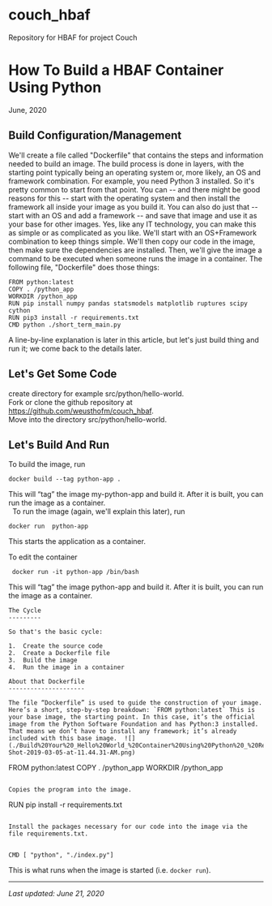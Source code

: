 # couch_hbaf
 Repository for HBAF for project Couch

How To Build a HBAF Container Using Python
===============================================
June, 2020

Build Configuration/Management
------------------------------

We'll create a file called "Dockerfile" that contains the steps and information needed to build an image. The build process is done in layers, with the starting point typically being an operating system or, more likely, an OS and framework combination. For example, you need Python 3 installed. So it's pretty common to start from that point. You can -- and there might be good reasons for this -- start with the operating system and then install the framework all inside your image as you build it. You can also do just that -- start with an OS and add a framework -- and save that image and use it as your base for other images. Yes, like any IT technology, you can make this as simple or as complicated as you like. We'll start with an OS+Framework combination to keep things simple. We'll then copy our code in the image, then make sure the dependencies are installed. Then, we'll give the image a command to be executed when someone runs the image in a container. The following file, "Dockerfile" does those things:

```
FROM python:latest
COPY . /python_app
WORKDIR /python_app
RUN pip install numpy pandas statsmodels matplotlib ruptures scipy cython
RUN pip3 install -r requirements.txt
CMD python ./short_term_main.py 
```


A line-by-line explanation is later in this article, but let's just build thing and run it; we come back to the details later.

Let's Get Some Code
-------------------
create directory for example src/python/hello-world.  
Fork or clone the github repository at https://github.com/weusthofm/couch_hbaf.  
Move into the directory src/python/hello-world.  

Let's Build And Run
-------------------
To build the image, run  
```
docker build --tag python-app .
```
This will “tag” the image my-python-app and build it. After it is built, you can run the image as a container.  
 
To run the image (again, we'll explain this later), run    

```
docker run  python-app
```
This starts the application as a container.   

To edit the container

```
 docker run -it python-app /bin/bash
 ```
 
This will “tag” the image python-app and build it. After it is built, you can run the image as a container.  



```
The Cycle
---------

So that's the basic cycle:

1.  Create the source code
2.  Create a Dockerfile file
3.  Build the image
4.  Run the image in a container

About that Dockerfile
---------------------

The file “Dockerfile” is used to guide the construction of your image. Here’s a short, step-by-step breakdown: `FROM python:latest` This is your base image, the starting point. In this case, it’s the official image from the Python Software Foundation and has Python:3 installed. That means we don’t have to install any framework; it’s already included with this base image.  ![](./Build%20Your%20_Hello%20World_%20Container%20Using%20Python%20_%20Red%20Hat%20Developer_files/Screen-Shot-2019-03-05-at-11.44.31-AM.png)

```
FROM python:latest
COPY . /python_app
WORKDIR /python_app
```

Copies the program into the image.

```
RUN pip install -r requirements.txt
```

Install the packages necessary for our code into the image via the file requirements.txt.


CMD [ "python", "./index.py"]
```

This is what runs when the image is started (i.e. `docker run`).

---------------------------

*Last updated: June 21, 2020*
